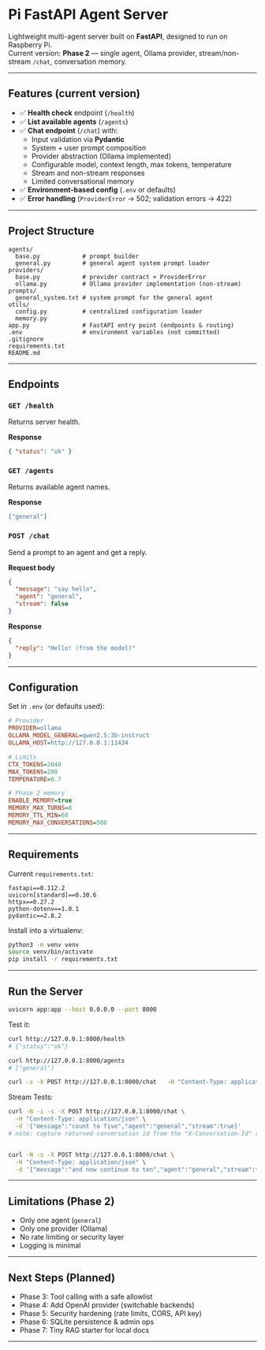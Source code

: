 # Pi FastAPI Agent Server

Lightweight multi-agent server built on **FastAPI**, designed to run on Raspberry Pi.  
Current version: **Phase 2** — single agent, Ollama provider, stream/non-stream `/chat`, conversation memory.

---

## Features (current version)

- ✅ **Health check** endpoint (`/health`)
- ✅ **List available agents** (`/agents`)
- ✅ **Chat endpoint** (`/chat`) with:
  - Input validation via **Pydantic**
  - System + user prompt composition
  - Provider abstraction (Ollama implemented)
  - Configurable model, context length, max tokens, temperature
  - Stream and non-stream responses
  - Limited conversational memory
- ✅ **Environment-based config** (`.env` or defaults)
- ✅ **Error handling** (`ProviderError` → 502; validation errors → 422)

---

## Project Structure

```
agents/
  base.py            # prompt builder
  general.py         # general agent system prompt loader
providers/
  base.py            # provider contract + ProviderError
  ollama.py          # Ollama provider implementation (non-stream)
prompts/
  general_system.txt # system prompt for the general agent
utils/
  config.py          # centralized configuration loader
  memory.py
app.py               # FastAPI entry point (endpoints & routing)
.env                 # environment variables (not committed)
.gitignore
requirements.txt
README.md
```

---

## Endpoints

### `GET /health`

Returns server health.

**Response**
```json
{ "status": "ok" }
```

### `GET /agents`

Returns available agent names.

**Response**
```json
["general"]
```

### `POST /chat`

Send a prompt to an agent and get a reply.

**Request body**
```json
{
  "message": "say hello",
  "agent": "general",
  "stream": false
}
```

**Response**
```json
{
  "reply": "Hello! (from the model)"
}
```

---

## Configuration

Set in `.env` (or defaults used):

```ini
# Provider
PROVIDER=ollama
OLLAMA_MODEL_GENERAL=qwen2.5:3b-instruct
OLLAMA_HOST=http://127.0.0.1:11434

# Limits
CTX_TOKENS=2048
MAX_TOKENS=200
TEMPERATURE=0.7

# Phase 2 memory
ENABLE_MEMORY=true
MEMORY_MAX_TURNS=8
MEMORY_TTL_MIN=60
MEMORY_MAX_CONVERSATIONS=500
```

---

## Requirements

Current `requirements.txt`:

```
fastapi==0.112.2
uvicorn[standard]==0.30.6
httpx==0.27.2
python-dotenv==1.0.1
pydantic==2.8.2
```

Install into a virtualenv:

```bash
python3 -m venv venv
source venv/bin/activate
pip install -r requirements.txt
```

---

## Run the Server

```bash
uvicorn app:app --host 0.0.0.0 --port 8000
```

Test it:

```bash
curl http://127.0.0.1:8000/health
# {"status":"ok"}

curl http://127.0.0.1:8000/agents
# ["general"]

curl -s -X POST http://127.0.0.1:8000/chat   -H "Content-Type: application/json"   -d '{"message":"say hello","agent":"general","stream":false}'

```

Stream Tests:

```bash
curl -N -i -s -X POST http://127.0.0.1:8000/chat \
  -H "Content-Type: application/json" \
  -d '{"message":"count to five","agent":"general","stream":true}'
# note: capture returned conversation id from the "X-Conversation-Id" response header


curl -N -s -X POST http://127.0.0.1:8000/chat \
  -H "Content-Type: application/json" \
  -d '{"message":"and now continue to ten","agent":"general","stream":true,"conversation_id":"<from header>"}'
```


---

## Limitations (Phase 2)

- Only one agent (`general`)
- Only one provider (Ollama)
- No rate limiting or security layer
- Logging is minimal

---

## Next Steps (Planned)

- Phase 3: Tool calling with a safe allowlist
- Phase 4: Add OpenAI provider (switchable backends)
- Phase 5: Security hardening (rate limits, CORS, API key)
- Phase 6: SQLite persistence & admin ops
- Phase 7: Tiny RAG starter for local docs

---





